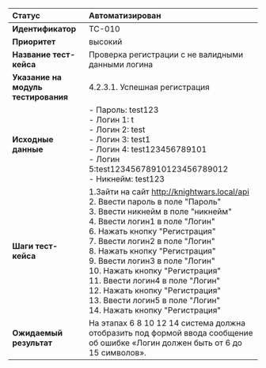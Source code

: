|**Статус**|Автоматизирован|
|:-----|:---------|
| **Идентификатор** | TC-010 |
| **Приоритет** | высокий |
| **Название тест-кейса** | Проверка регистрации с не валидными данными логина |
| **Указание на модуль тестирования** |4.2.3.1. Успешная регистрация |
| **Исходные данные** | - Пароль: test123 <br>- Логин 1: t <br> - Логин 2: test <br>- Логин 3: test1 <br> - Логин 4: test123456789101 <br> - Логин 5:test12345678910123456789012  <br> - Никнейм: test123|
| **Шаги тест-кейса** | 1.Зайти на сайт http://knightwars.local/api <br>2. Ввести пароль в поле "Пароль"<br>3. Ввести никнейм в поле "никнейм" <br>4. Ввести логин1 в поле "Логин" <br> 6. Нажать кнопку "Регистрация" <br>7. Ввести логин2 в поле "Логин" <br> 8. Нажать кнопку "Регистрация" <br>9. Ввести логин3 в поле "Логин" <br> 10. Нажать кнопку "Регистрация" <br>11. Ввести логин4 в поле "Логин" <br> 12. Нажать кнопку "Регистрация" <br>13. Ввести логин5 в поле "Логин" <br> 14. Нажать кнопку "Регистрация" |
| **Ожидаемый результат** | На этапах 6 8 10 12 14 система должна отобразить под формой ввода сообщение об ошибке «Логин должен быть от 6 до 15 символов».

